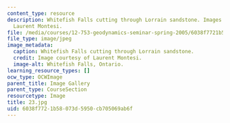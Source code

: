 ```yaml
---
content_type: resource
description: Whitefish Falls cutting through Lorrain sandstone. Images courtesy of
  Laurent Montesi.
file: /media/courses/12-753-geodynamics-seminar-spring-2005/6038f7721b58073d5950cb705069ab6f_23.jpg
file_type: image/jpeg
image_metadata:
  caption: Whitefish Falls cutting through Lorrain sandstone.
  credit: Image courtesy of Laurent Montesi.
  image-alt: Whitefish Falls, Ontario.
learning_resource_types: []
ocw_type: OCWImage
parent_title: Image Gallery
parent_type: CourseSection
resourcetype: Image
title: 23.jpg
uid: 6038f772-1b58-073d-5950-cb705069ab6f
---
```

